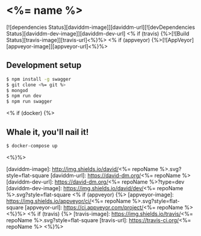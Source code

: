 # <%= name %>
[![dependencies Status][daviddm-image]][daviddm-url][![devDependencies Status][daviddm-dev-image]][daviddm-dev-url] <% if (travis) {%>[![Build Status][travis-image]][travis-url]<%}%> <% if (appveyor) {%>[![AppVeyor][appveyor-image]][appveyor-url]<%}%>


## Development setup
```bash
$ npm install -g swagger
$ git clone <%= git %>
$ mongod
$ npm run dev
$ npm run swagger
```

<% if (docker) {%>
## Whale it, you'll nail it!
```bash
$ docker-compose up
```
<%}%>

[daviddm-image]: http://img.shields.io/david/<%= repoName %>.svg?style=flat-square
[daviddm-url]: https://david-dm.org/<%= repoName %>
[daviddm-dev-url]: https://david-dm.org/<%= repoName %>?type=dev
[daviddm-dev-image]: https://img.shields.io/david/dev/<%= repoName %>.svg?style=flat-square
<% if (appveyor) {%>
[appveyor-image]: https://img.shields.io/appveyor/ci/<%= repoName %>.svg?style=flat-square
[appveyor-url]: https://ci.appveyor.com/project/<%= repoName %>
<%}%>
<% if (travis) {%>
[travis-image]: https://img.shields.io/travis/<%= repoName %>.svg?style=flat-square
[travis-url]: https://travis-ci.org/<%= repoName %>
<%}%>
